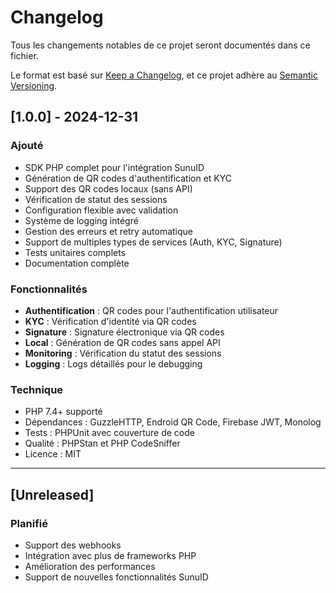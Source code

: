 # Changelog

Tous les changements notables de ce projet seront documentés dans ce fichier.

Le format est basé sur [Keep a Changelog](https://keepachangelog.com/fr/1.0.0/),
et ce projet adhère au [Semantic Versioning](https://semver.org/spec/v2.0.0.html).

## [1.0.0] - 2024-12-31

### Ajouté
- SDK PHP complet pour l'intégration SunuID
- Génération de QR codes d'authentification et KYC
- Support des QR codes locaux (sans API)
- Vérification de statut des sessions
- Configuration flexible avec validation
- Système de logging intégré
- Gestion des erreurs et retry automatique
- Support de multiples types de services (Auth, KYC, Signature)
- Tests unitaires complets
- Documentation complète

### Fonctionnalités
- **Authentification** : QR codes pour l'authentification utilisateur
- **KYC** : Vérification d'identité via QR codes
- **Signature** : Signature électronique via QR codes
- **Local** : Génération de QR codes sans appel API
- **Monitoring** : Vérification du statut des sessions
- **Logging** : Logs détaillés pour le debugging

### Technique
- PHP 7.4+ supporté
- Dépendances : GuzzleHTTP, Endroid QR Code, Firebase JWT, Monolog
- Tests : PHPUnit avec couverture de code
- Qualité : PHPStan et PHP CodeSniffer
- Licence : MIT

---

## [Unreleased]

### Planifié
- Support des webhooks
- Intégration avec plus de frameworks PHP
- Amélioration des performances
- Support de nouvelles fonctionnalités SunuID 